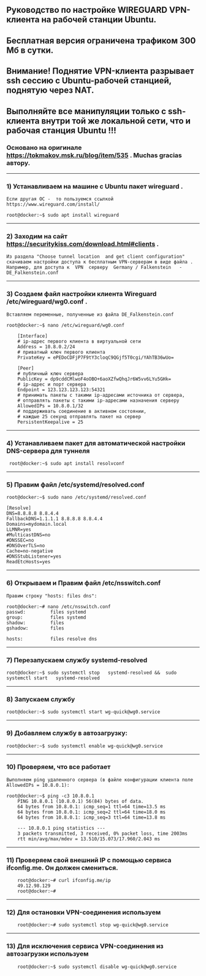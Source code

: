 ## Руководство по настройке  WIREGUARD VPN-клиента на рабочей станции  Ubuntu.
## Бесплатная версия ограничена трафиком 300 Мб в сутки.
## Внимание!  Поднятие VPN-клиента  разрывает ssh сессию с Ubuntu-рабочей станцией, поднятую через NAT.
## Выполняйте все манипуляции только  c  ssh-клиента внутри той же локальной сети, что и рабочая станция Ubuntu !!!
### Основано  на оригинале  https://tokmakov.msk.ru/blog/item/535 . Muchas gracias автору.

---
### 1) Устанавливаем на машине с Ubuntu  пакет wireguard .
    Если другая ОС -  то пользуемся ссылкой https://www.wireguard.com/install/

    root@docker:~$ sudo apt install wireguard

---
### 2) Заходим на сайт https://securitykiss.com/download.html#clients .

    Из раздела "Choose tunnel location  and get client configuration"
    скачиваем настройки доступа к бесплатным VPN-серверам в виде файла .
    Например, для доступа к  VPN  серверу  Germany / Falkenstein   -  DE_Falkenstein.conf

---
### 3) Создаем файл настройки клиента Wireguard  /etc/wireguard/wg0.conf .

    Вставляем переменные, полученные из файла DE_Falkenstein.conf

    root@docker:~$ nano /etc/wireguard/wg0.conf

        [Interface]
        # ip-адрес первого клиента в виртуальной сети
        Address = 10.8.0.2/24
        # приватный ключ первого клиента
        PrivateKey = ePEDoCDFjP7F9tY3cloqC9QGjf5T0cgi/YAhTB36wUo=

        [Peer]
        # публичный ключ сервера
        PublicKey = dp9cddCMlwoF4oOBO+6aoXZfwQhqJr6W5vv6LYu5GHk=
        # ip-адрес и порт сервера
        Endpoint = 123.123.123.123:54321
        # принимать пакеты с такими ip-адресами источника от сервера,
        # отправлять пакеты с такими ip-адресами назначения серверу
        AllowedIPs = 10.8.0.1/32
        # поддерживать соединение в активном состоянии,
        # каждые 25 секунд отправлять пакет на сервер
        PersistentKeepalive = 25

---
### 4)  Устанавливаем пакет для автоматической настройки DNS-сервера для туннеля

     root@docker:~$ sudo apt install resolvconf
---
### 5)  Правим файл  /etc/systemd/resolved.conf

    root@docker:~$ sudo nano /etc/systemd/resolved.conf

    [Resolve]
    DNS=8.8.8.8 8.8.4.4
    FallbackDNS=1.1.1.1 8.8.8.8 8.8.4.4
    Domains=mydomain.local
    LLMNR=yes
    #MulticastDNS=no
    #DNSSEC=no
    #DNSOverTLS=no
    Cache=no-negative
    #DNSStubListener=yes
    ReadEtcHosts=yes

---
### 6) Открываем и Правим файл /etc/nsswitch.conf

    Правим строку "hosts: files dns":

    root@docker:~# nano /etc/nsswitch.conf
    passwd:         files systemd
    group:          files systemd
    shadow:         files
    gshadow:        files

    hosts:          files resolve dns
---
### 7) Перезапускаем службу  systemd-resolved
 
    root@docker:~$ sudo systemctl stop   systemd-resolved &&  sudo systemctl start   systemd-resolved

---
### 8) Запускаем службу

    root@docker:~$ sudo systemctl start wg-quick@wg0.service

---
### 9) Добавляем службу в автозагрузку:

    root@docker:~$ sudo systemctl enable wg-quick@wg0.service
---
###  10)  Проверяем, что все работает
 
    Выполняем ping удаленного сервера (в файле конфигурации клиента поле AllowedIPs = 10.8.0.1):

    root@docker:~$ ping -c3 10.8.0.1
        PING 10.8.0.1 (10.8.0.1) 56(84) bytes of data.
        64 bytes from 10.8.0.1: icmp_seq=1 ttl=64 time=13.5 ms
        64 bytes from 10.8.0.1: icmp_seq=2 ttl=64 time=18.0 ms
        64 bytes from 10.8.0.1: icmp_seq=3 ttl=64 time=13.8 ms

        --- 10.8.0.1 ping statistics ---
        3 packets transmitted, 3 received, 0% packet loss, time 2003ms
        rtt min/avg/max/mdev = 13.510/15.073/17.960/2.043 ms
---
###  11)  Проверяем свой внешний IP  c помощью сервиса ifconfig.me. Он должен смениться.
 
        root@docker:~# curl ifconfig.me/ip
        49.12.98.129
        root@docker:~#
---
###  12)  Для остановки VPN-соединения используем
 
        root@docker:~# sudo systemctl stop wg-quick@wg0.service
---
###  13) Для исключения  сервиса VPN-соединения  из автозагрузки используем
        
        root@docker:~$ sudo systemctl disable wg-quick@wg0.service



